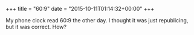 +++
title = "60:9"
date = "2015-10-11T01:14:32+00:00"
+++

My phone clock read 60:9 the other day. I thought it was just republicing, but it was correct. How?
			